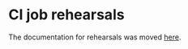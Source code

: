 # CI job rehearsals

The documentation for rehearsals was moved [here](https://docs.ci.openshift.org/docs/how-tos/contributing-openshift-release/#rehearsals).
